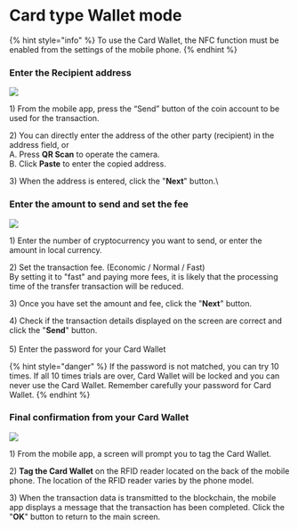 # Card type Wallet mode

{% hint style="info" %}
To use the Card Wallet, the NFC function must be enabled from the settings of the mobile phone. &#x20;
{% endhint %}

### Enter the Recipient address

![](../../.gitbook/assets/mode\_cardtype\_send\_01\_en.png)

1\) From the mobile app, press the “Send” button of the coin account to be used for the transaction.

2\) You can directly enter the address of the other party (recipient) in the address field, or \
&#x20;    A. Press **QR Scan** to operate the camera. \
&#x20;    B. Click **Paste** to enter the copied address.

3\) When the address is entered, click the "**Next**" button.\


### Enter the amount to send and set the fee

![](../../.gitbook/assets/mode\_cardtype\_send\_02\_en.png)

1\) Enter the number of cryptocurrency you want to send, or enter the amount in local currency.

2\) Set the transaction fee. (Economic / Normal / Fast) \
By setting it to "fast" and paying more fees, it is likely that the processing time of the transfer transaction will be reduced.

3\) Once you have set the amount and fee, click the "**Next**" button.

4\) Check if the transaction details displayed on the screen are correct and click the "**Send**" button.\
\
5\) Enter the password for your Card Wallet

{% hint style="danger" %}
If the password is not matched, you can try 10 times. If all 10 times trials are over, Card Wallet will be locked and you can never use the Card Wallet. Remember carefully your password for Card Wallet.
{% endhint %}

### Final confirmation from your Card Wallet

![](../../.gitbook/assets/mode\_cardtype\_send\_03\_en.png)

1\) From the mobile app, a screen will prompt you to tag the Card Wallet.

2\) **Tag the Card Wallet** on the RFID reader located on the back of the mobile phone. The location of the RFID reader varies by the phone model.

3\) When the transaction data is transmitted to the blockchain, the mobile app displays a message that the transaction has been completed. Click the "**OK**" button to return to the main screen.
